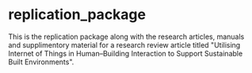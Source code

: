 # replication_package
This is the replication package along with the research articles, manuals and supplimentory material for a research review article titled "Utilising Internet of Things in Human–Building Interaction to Support Sustainable Built Environments".
